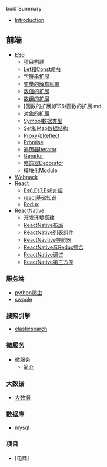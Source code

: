 bui# Summary

* [Introduction](README.md)

## 前端
* [ES6](ES6/README.md)
  - [项目构建](ES6/项目构建.md)
  - [Let和Const命令](ES6/Let和Const命令.md)
  - [字符串扩展](ES6/字符串扩展.md)
  - [变量的解构赋值](ES6/变量的解构赋值.md)
  - [数值的扩展](ES6/数值的扩展.md)
  - [数组的扩展](ES6/数组的扩展.md)
  - [函数的扩展](ES6/函数的扩展.md
  - [对象的扩展](ES6/对象的扩展.md)
  - [Symbol数据类型](ES6/Symbol数据类型.md)
  - [Set和Map数据结构](ES6/Set和Map数据结构.md)
  - [Proxy和Reflect](ES6/Proxy和Reflect.md)
  - [Promise](ES6/Promise.md)
  - [遍历器Iterator](ES6/Iterator遍历器和for...of循环.md)
  - [Genetor](ES6/Genetor.md)
  - [修饰器Decorator](ES6/修饰器.md)
  - [模块化Module](ES6/模块化.md)
* [Webpack](Webpack/README.md)
* [React](React/README.md)
  * [Es6,Es7,Es8介绍](React/Es6,Es7,Es8介绍.md)
  * [react基础知识](React/react基础知识.md)
  - [Redux](React/Redux.md)
* [ReactNative](ReactNative/README.md)
  * [开发环境搭建](ReactNative/开发环境搭建.md)
  * [ReactNative布局](ReactNative/React-Native布局.md)
  * [ReactNative列表组件](ReactNative/ReactNative列表.md)
  * [ReactNavtive导航器](ReactNative/ReactNavigation导航器.md)
  * [ReactNative与Redux整合](ReactNative/ReactNative与Redux整合.md)
  * [ReactNative调试](ReactNative/调试.md)
  * [ReactNative第三方库](ReactNative/ReactNative第三方库.md)



### 服务端
* [python爬虫]()
* [swoole]()

### 搜索引擎
* [elasticsearch]()

### 微服务
* [微服务](微服务/README.md)
  * [简介](微服务/快速入门整理.md)

### 大数据
* [大数据]()

### 数据库
* [mysql]()


### 项目
* [电商]
